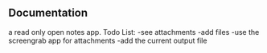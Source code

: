## Documentation
a read only open notes app.
Todo List: 
-see attachments
-add files
-use the screengrab app for attachments
-add the current output file